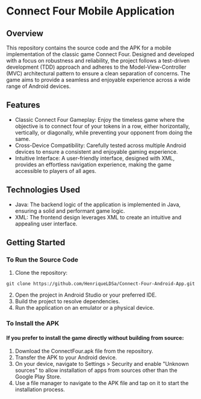 # Connect Four Mobile Application
## Overview
This repository contains the source code and the APK for a mobile implementation of the classic game Connect Four. Designed and developed with a focus on robustness and reliability, the project follows a test-driven development (TDD) approach and adheres to the Model-View-Controller (MVC) architectural pattern to ensure a clean separation of concerns. The game aims to provide a seamless and enjoyable experience across a wide range of Android devices.

## Features
- Classic Connect Four Gameplay: Enjoy the timeless game where the objective is to connect four of your tokens in a row, either horizontally, vertically, or diagonally, while preventing your opponent from doing the same.
- Cross-Device Compatibility: Carefully tested across multiple Android devices to ensure a consistent and enjoyable gaming experience.
- Intuitive Interface: A user-friendly interface, designed with XML, provides an effortless navigation experience, making the game accessible to players of all ages.

## Technologies Used
- Java: The backend logic of the application is implemented in Java, ensuring a solid and performant game logic.
- XML: The frontend design leverages XML to create an intuitive and appealing user interface.
  
## Getting Started
### To Run the Source Code
1. Clone the repository:
```
git clone https://github.com/HenriqueLDSa/Connect-Four-Android-App.git
```
2. Open the project in Android Studio or your preferred IDE.
3. Build the project to resolve dependencies.
4. Run the application on an emulator or a physical device.

### To Install the APK
#### If you prefer to install the game directly without building from source:

1. Download the ConnectFour.apk file from the repository.
2. Transfer the APK to your Android device.
3. On your device, navigate to Settings > Security and enable "Unknown sources" to allow installation of apps from sources other than the Google Play Store.
4. Use a file manager to navigate to the APK file and tap on it to start the installation process.
